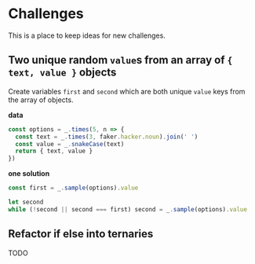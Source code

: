 Challenges
==========

This is a place to keep ideas for new challenges.

## Two unique random `value`s from an array of `{ text, value }` objects

Create variables `first` and `second` which are both unique `value` keys from the array of objects.

**data**

```js
const options = _.times(5, n => {
  const text = _.times(3, faker.hacker.noun).join(' ')
  const value = _.snakeCase(text)
  return { text, value }
})
```

**one solution**

```js
const first = _.sample(options).value

let second
while (!second || second === first) second = _.sample(options).value
```


## Refactor if else into ternaries

TODO
